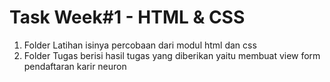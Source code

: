 # Task Week#1 - HTML & CSS
 1. Folder Latihan isinya percobaan dari modul html dan css
 2. Folder Tugas berisi hasil tugas yang diberikan yaitu membuat view form pendaftaran karir neuron
